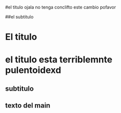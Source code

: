#el titulo ojala no tenga conclifto este cambio pofavor


##el subtitulo


<h1>El titulo<h1>

el titulo esta terriblemnte pulentoidexd

<h2>subtitulo<h2>


texto del main